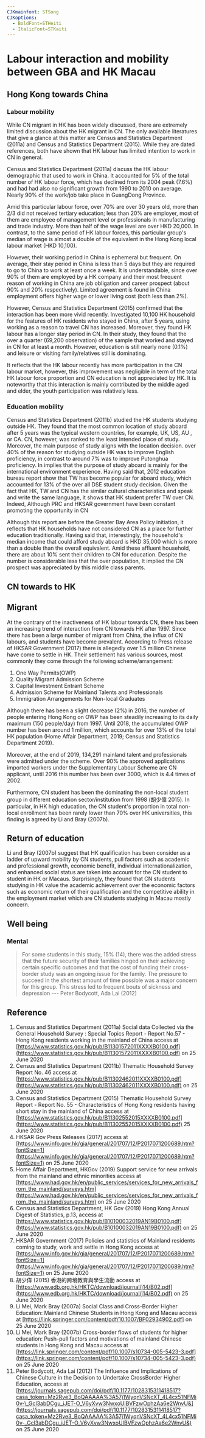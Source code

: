 ```yaml
---
CJKmainfont: STSong
CJKoptions:
  - BoldFont=STHeiti
  - ItalicFont=STKaiti
---
```


# Labour interaction and mobility between GBA and HK Macau

## Hong Kong towards China

### Labour mobility

While CN migrant in HK has been widely discussed, there are extremely limited discussion about the HK migrant in CN. The only available literatures that give a glance at this matter are Census and Statistics Department (2011a) and Census and Statistics Department (2015). While they are dated references, both have shown that HK labour has limited intention to work in CN in general.

Census and Statistics Department (2011a) discuss the HK labour demographic that used to work in China. It accounted for 5% of the total number of HK labour force, which has declined from its 2004 peak (7.6%) and had had also no significant growth from 1990 to 2010 on average. Nearly 90% of the work/job take place in GuangDong Province.

Amid this particular labour force, over 70% are over 30 years old, more than 2/3 did not received tertiary education; less than 20% are employer, most of them are employee of management level or professionals in manufacturing and trade industry. More than half of the wage level are over HKD 20,000. In contrast, to the same period of HK labour forces, this particular group's median of wage is almost a double of the equivalent in the Hong Kong local labour market (HKD 10,100).

However, their working period in China is ephemeral but frequent. On average, their stay period in China is less than 5 days but they are required to go to China to work at least once a week. It is understandable, since over 90% of them are employed by a HK company and their most frequent reason of working in China are job obligation and career prospect (about 90% and 20% respectively). Limited agreement is found in China employment offers higher wage or lower living cost (both less than 2%).

However, Census and Statistics Department (2015) confirmed that the interaction has been more vivid recently. Investigated 10,100 HK household for the features of HK residents who stayed in China, after 5 years, using working as a reason to travel CN has increased. Moreover, they found HK labour has a longer stay period in CN. In their study, they found that the over a quarter (69,200 observation) of the sample that worked and stayed in CN for at least a month. However, education is still nearly none (0.1%) and leisure or visiting family/relatives still is dominating.

It reflects that the HK labour recently has more participation in the CN labour market, however, this improvement was negligible in term of the total HK labour force proportion and CN education is not appreciated by HK. It is noteworthy that this interaction is mainly contributed by the middle aged and elder, the youth participation was relatively less.

### Education mobility

Census and Statistics Department (2011b) studied the HK students studying outside HK. They found that the most common location of study aboard after 5 years was the typical western countries, for example, UK, US, AU , or CA. CN, however, was ranked to the least intended place of study. Moreover, the main purpose of study aligns with the location decision. over 40% of the reason for studying outside HK was to improve English proficiency, in contrast to around 7% was to improve Putonghua proficiency. In implies that the purpose of study aboard is mainly for the international environment experience. Having said that, 2012 education bureau report show that TW has become popular for aboard study, which accounted for 13% of the over all DSE student study decision. Given the fact that HK, TW and CN has the similar cultural characteristics and speak and write the same language, it shows that HK student prefer TW over CN. Indeed, Although PRC and HKSAR government have been constant promoting the opportunity in CN

Although this report are before the Greater Bay Area Policy initiation, it reflects that HK households have not considered CN as a place for further education traditionally. Having said that, interestingly, the household's median income that could afford study aboard is HKD 35,000 which is more than a double than the overall equivalent. Amid these affluent household, there are about 10% sent their children to CN for education. Despite the number is considerable less that the over population, It implied the CN prospect was appreciated by this middle class parents.

## CN towards to HK

## Migrant

At the contrary of the inactiveness of HK labour towards CN, there has been an increasing trend of interaction from CN towards HK after 1997. Since there has been a large number of migrant from China, the influx of CN labours, and students have become prevalent. According to Press release of HKSAR Government (2017) there is allegedly over 1.5 million Chinese have come to settle in HK. Their settlement has various sources, most commonly they come through the following scheme/arrangement:

1. One Way Permits(OWP)
2. Quality Migrant Admission Scheme
3. Capital Investment Entrant Scheme
4. Admission Scheme for Mainland Talents and Professionals
5. Immigration Arrangements for Non-local Graduates

Although there has been a slight decrease (2%) in 2016, the number of people entering Hong Kong on OWP has been steadily increasing to its daily maximum (150 people/day) from 1997. Until 2018, the accumulated OWP number has been around 1 million, which accounts for over 13% of the total HK population (Home Affair Department, 2019; Census and Statistics Department 2019).

Moreover, at the end of 2019, 134,291 mainland talent and professionals were admitted under the scheme. Over 90% the approved applications imported workers under the Supplementary Labour Scheme are CN applicant, until 2016 this number has been over 3000, which is 4.4 times of 2002.

Furthermore, CN student has been the dominating the non-local student group in different education sector/institution from 1998 (胡少偉 2015). In particular, in HK high education, the CN student's proportion in total non-local enrollment has been rarely lower than 70% over HK universities, this finding is agreed by Li and Bray (2007b).

## Return of education

Li and Bray (2007b) suggest that HK qualification has been consider as a ladder of upward mobility by CN students, pull factors such as academic and professional growth, economic benefit, individual internationalization, and enhanced social status are taken into account for the CN student to student in HK or Macaus. Surprisingly, they found that CN students studying in HK value the academic achievement over the economic factors such as economic return of their qualification and the competitive ability in the employment market which are CN students studying in Macau mostly concern.

## Well being

### Mental

> For some students in this study, 15% (14), there was the added stress that the future security of their families hinged on their achieving certain specific outcomes and that the cost of funding their cross-border study was an ongoing issue for the family. The pressure to succeed in the shortest amount of time possible was a major concern for this group. This stress led to frequent bouts of sickness and depression --- Peter Bodycott, Ada Lai (2012)

## Reference

1. Census and Statistics Department (2011a) Social data Collected via the General Household Survey : Special Topics Report - Report No.57 - Hong Kong residents working in the mainland of China access at [https://www.statistics.gov.hk/pub/B11301572011XXXXB0100.pdf](https://www.statistics.gov.hk/pub/B11301572011XXXXB0100.pdf) on 25 June 2020
2. Census and Statistics Department (2011b) Thematic Household Survey Report No. 46 access at [https://www.statistics.gov.hk/pub/B11302462011XXXXB0100.pdf](https://www.statistics.gov.hk/pub/B11302462011XXXXB0100.pdf) on 25 June 2020
3. Census and Statistics Department (2015) Thematic Household Survey Report - Report No. 55 - Characteristics of Hong Kong residents having short stay in the mainland of China access at [https://www.statistics.gov.hk/pub/B11302552015XXXXB0100.pdf](https://www.statistics.gov.hk/pub/B11302552015XXXXB0100.pdf) 25 June 2020
4. HKSAR Gov Press Releases (2017) access at [https://www.info.gov.hk/gia/general/201707/12/P2017071200689.htm?fontSize=1](https://www.info.gov.hk/gia/general/201707/12/P2017071200689.htm?fontSize=1) on 25 June 2020
5. Home Affair Department, HKGov (2019) Support service for new arrivals from the mainland and ethnic minorities access at [https://www.had.gov.hk/en/public_services/services_for_new_arrivals_from_the_mainland/surveys.htm](https://www.had.gov.hk/en/public_services/services_for_new_arrivals_from_the_mainland/surveys.htm) on 25 June 2020
6. Census and Statistics Department, HK Gov (2019) Hong Kong Annual Digest of Statistics, p.13, access at [https://www.statistics.gov.hk/pub/B10100032019AN19B0100.pdf](https://www.statistics.gov.hk/pub/B10100032019AN19B0100.pdf) on 25 June 2020
7. HKSAR Government (2017) Policies and statistics of Mainland residents coming to study, work and settle in Hong Kong access at [https://www.info.gov.hk/gia/general/201707/12/P2017071200689.htm?fontSize=1](https://www.info.gov.hk/gia/general/201707/12/P2017071200689.htm?fontSize=1) on 25 June 2020
8. 胡少偉 (2015) 香港的跨境教育與學生流動 access at [https://www.edb.org.hk/HKTC/download/journal/j14/B02.pdf](https://www.edb.org.hk/HKTC/download/journal/j14/B02.pdf) on 25 June 2020
9. Li Mei, Mark Bray (2007a) Social Class and Cross-Border Higher Education: Mainland Chinese Students in Hong Kong and Macau access at [https://link.springer.com/content/pdf/10.1007/BF02934902.pdf] on 25 June 2020
10. Li Mei, Mark Bray (2007b) Cross-border flows of students for higher education: Push–pull factors and motivations of mainland Chinese students in Hong Kong and Macau access at [https://link.springer.com/content/pdf/10.1007/s10734-005-5423-3.pdf](https://link.springer.com/content/pdf/10.1007/s10734-005-5423-3.pdf) on 25 June 2020
11. Peter Bodycott, Ada Lai (2012) The Influence and Implications of Chinese Culture in the Decision to Undertake CrossBorder Higher Education, access at [https://journals.sagepub.com/doi/pdf/10.1177/1028315311418517?casa_token=Mz2Rve3_BoQAAAAA%3A57j1WyqnVSNcXT_4L4cx51NFMi0v-\_Gcl3abDCgu_iJET-O_V6yXvw3NwxoUIBVFzwOphzAa6e2WnvU&](https://journals.sagepub.com/doi/pdf/10.1177/1028315311418517?casa_token=Mz2Rve3_BoQAAAAA%3A57j1WyqnVSNcXT_4L4cx51NFMi0v-_Gcl3abDCgu_iJET-O_V6yXvw3NwxoUIBVFzwOphzAa6e2WnvU&) on 25 June 2020
